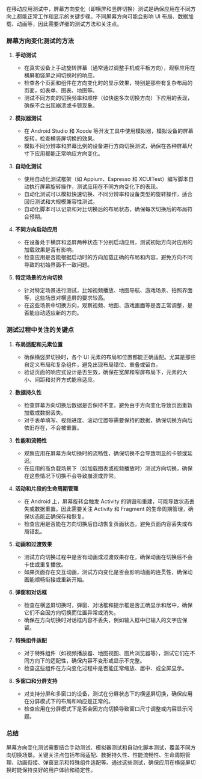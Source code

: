 在移动应用测试中，屏幕方向变化（即横屏和竖屏切换）测试是确保应用在不同方向上都能正常工作和显示的关键步骤。不同屏幕方向可能会影响 UI 布局、数据加载、动画等，因此需要详细的测试方法和关注点。

### 屏幕方向变化测试的方法

1. **手动测试**
   - 在真实设备上手动旋转屏幕（通常通过调整手机或平板方向），观察应用在横屏和竖屏之间切换时的响应。
   - 检查各个页面和组件在方向变化时的显示效果，特别是那些有复杂布局的页面，如表单、图表、地图等。
   - 测试不同方向的切换频率和顺序（如快速多次切换方向）下应用的表现，确保不会出现崩溃或卡顿现象。

2. **模拟器测试**
   - 在 Android Studio 和 Xcode 等开发工具中使用模拟器，模拟设备的屏幕旋转，检查横竖屏切换的效果。
   - 模拟不同分辨率和屏幕比例的设备进行方向切换测试，确保在各种屏幕尺寸下应用都能正常响应方向变化。

3. **自动化测试**
   - 使用自动化测试框架（如 Appium、Espresso 和 XCUITest）编写脚本自动执行屏幕旋转操作，测试应用在不同方向变化下的表现。
   - 自动化测试可以模拟快速切换、不同分辨率和设备类型的旋转操作，适合回归测试和大规模兼容性测试。
   - 自动化脚本可以记录和对比切换后的布局状态，确保每次切换后的布局符合预期。

4. **不同方向启动应用**
   - 在设备处于横屏和竖屏两种状态下分别启动应用，测试初始方向对应用的加载效果是否有影响。
   - 检查应用是否能根据启动时的方向加载正确的布局和内容，避免方向不同导致的初始界面不一致问题。

5. **特定场景的方向切换**
   - 针对特定场景进行测试，比如视频播放、地图导航、游戏场景、拍照界面等，这些场景对横竖屏的要求较高。
   - 在这些场景中切换方向，观察视频、地图、游戏画面等是否正常调整，是否能自动适应新的方向。

### 测试过程中关注的关键点

1. **布局适配和元素位置**
   - 确保横竖屏切换时，各个 UI 元素的布局和位置都能正确适配。尤其是那些自定义布局和复杂组件，避免出现布局错位、重叠或留白。
   - 验证页面的响应式设计是否生效，确保在宽屏和窄屏布局下，元素的大小、间距和对齐方式能自适应。

2. **数据持久性**
   - 检查屏幕方向切换后数据是否保持不变，避免由于方向变化导致页面重新加载或数据丢失。
   - 对于表单填写、视频进度、滚动位置等需要保持的数据，确保切换方向后依旧存在，不会被重置。

3. **性能和流畅性**
   - 观察应用在屏幕方向切换时的流畅性，确保切换不会导致明显的卡顿或延迟。
   - 在应用的高负载场景下（如加载图表或视频播放时）测试方向切换，确保在这些情况下切换不会导致崩溃或异常。

4. **活动和片段的生命周期管理**
   - 在 Android 上，屏幕旋转会触发 Activity 的销毁和重建，可能导致状态丢失或数据重置。因此需要关注 Activity 和 Fragment 的生命周期管理，确保状态能正确保存和恢复。
   - 检查应用是否能在方向切换后自动恢复页面状态，避免页面内容丢失或布局错乱。

5. **动画和过渡效果**
   - 测试方向切换过程中是否有动画或过渡效果存在，确保动画在切换后不会卡住或重复播放。
   - 如果页面存在交互动画，测试方向变化是否会影响动画的连贯性，确保动画能顺畅衔接或重新开始。

6. **弹窗和对话框**
   - 检查在横竖屏切换时，弹窗、对话框和提示框是否正确显示和居中，确保它们不会因方向切换而位置异常或消失。
   - 确保在方向切换时对话框内容不丢失，例如输入框中已输入的文字应保留。

7. **特殊组件适配**
   - 对于特殊组件（如视频播放器、地图视图、图片浏览器等），测试它们在不同方向下的适配性，确保内容不变形或显示不完整。
   - 检查这些组件在方向变化过程中是否能正常缩放、居中、或全屏显示。

8. **多窗口和分屏支持**
   - 对支持分屏和多窗口的设备，测试在分屏状态下的横竖屏切换，确保应用在分屏模式下的布局和响应是正常的。
   - 检查应用在分屏模式下是否会因方向切换导致窗口尺寸调整或内容显示问题。

### 总结

屏幕方向变化测试需要结合手动测试、模拟器测试和自动化脚本测试，覆盖不同方向切换场景。关键关注点包括布局适配、数据持久性、性能流畅性、生命周期管理、动画衔接、弹窗显示和特殊组件适配等。通过这些测试，确保应用在横竖屏切换时能保持良好的用户体验和稳定性。